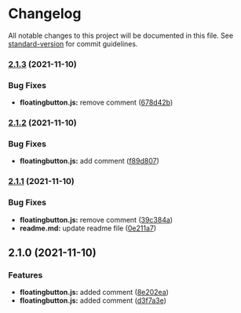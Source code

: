 # Changelog

All notable changes to this project will be documented in this file. See [standard-version](https://github.com/conventional-changelog/standard-version) for commit guidelines.

### [2.1.3](https://github.com/react-custom-projects/floating-button-npm-package/compare/v2.1.2...v2.1.3) (2021-11-10)


### Bug Fixes

* **floatingbutton.js:** remove comment ([678d42b](https://github.com/react-custom-projects/floating-button-npm-package/commit/678d42b46f82339a86aeca2884e51108650a1cb8))

### [2.1.2](https://github.com/react-custom-projects/floating-button-npm-package/compare/v2.1.1...v2.1.2) (2021-11-10)


### Bug Fixes

* **floatingbutton.js:** add comment ([f89d807](https://github.com/react-custom-projects/floating-button-npm-package/commit/f89d8077878eb175bca21c14ce656fa3fa54bb85))

### [2.1.1](https://github.com/react-custom-projects/floating-button-npm-package/compare/v2.1.0...v2.1.1) (2021-11-10)


### Bug Fixes

* **floatingbutton.js:** remove comment ([39c384a](https://github.com/react-custom-projects/floating-button-npm-package/commit/39c384aedc9bb5b5e24a4c2ff72b943bb0a0c5b7))
* **readme.md:** update readme file ([0e211a7](https://github.com/react-custom-projects/floating-button-npm-package/commit/0e211a7a7f0128a4148ed0de748ec4f069ac4f56))

## 2.1.0 (2021-11-10)


### Features

* **floatingbutton.js:** added comment ([8e202ea](https://github.com/react-custom-projects/floating-button-npm-package/commit/8e202eae06b0fa160909fbbfc6ea58b74edf2fd1))
* **floatingbutton.js:** added comment ([d3f7a3e](https://github.com/react-custom-projects/floating-button-npm-package/commit/d3f7a3ed53ca7c92cb803decfa6fb2c6c4a8503b))
